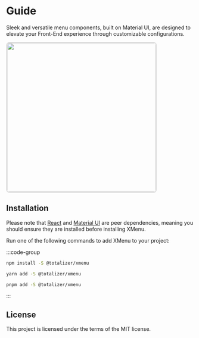 # Guide

Sleek and versatile menu components, built on Material UI, are designed to elevate your Front-End experience through customizable configurations.

<img style="border:2px solid #ddd;border-radius:8px;" width="400px" src="/menu.png" />

## Installation

Please note that [React](https://react.dev/) and [Material UI](https://mui.com/material-ui/getting-started/installation/) are peer dependencies, meaning you should ensure they are installed before installing XMenu.

Run one of the following commands to add XMenu to your project:

:::code-group

```bash [npm]
npm install -S @totalizer/xmenu
```

```bash [yarn]
yarn add -S @totalizer/xmenu
```

```bash [pnpm]
pnpm add -S @totalizer/xmenu
```

:::

## License

This project is licensed under the terms of the MIT license.
